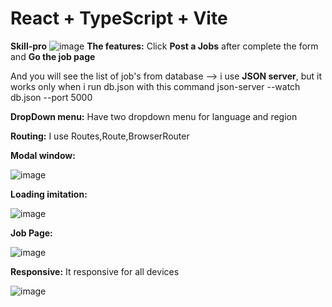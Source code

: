 # React + TypeScript + Vite

**Skill-pro**
![image](https://github.com/user-attachments/assets/24d75d59-df06-47d9-9088-982cb7cea8c6)
**The features:**
Click **Post a Jobs** after complete the form and **Go the job page**

And you will see the list of job's from database --> i use **JSON server**, but it works only when i run db.json with this command json-server --watch db.json --port 5000


**DropDown menu:**
Have two dropdown menu for language and region 


**Routing:**
I use Routes,Route,BrowserRouter


**Modal window:**

![image](https://github.com/user-attachments/assets/00a82c0b-6622-4ee1-bd6e-6bdf6235f762)


**Loading imitation:**

![image](https://github.com/user-attachments/assets/fe6338b0-0d08-48be-a610-065acb81dae1)

**Job Page:**

![image](https://github.com/user-attachments/assets/e181ca13-407d-496d-bfba-cf343f39bb3c)


**Responsive:**
It responsive for all devices

![image](https://github.com/user-attachments/assets/83a67502-444c-4b46-9ba7-dae562cfc9c4)
